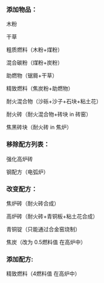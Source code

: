 ### 添加物品：

木粉

干草

粗质燃料（木粉+煤粉）

混合碳粉（煤粉+炭粉）

助燃物（锯屑+干草）

精致燃料（焦炭粉+助燃物）

耐火混合物（沙砾+沙子+石块+粘土花）

耐火砖（耐火混合物+砖块 in 砖窑）

焦黑砖块（耐火砖 in 焦炉）



### 移除配方列表：

强化高炉砖

钢配方（电弧炉）



### 改变配方：

焦炉砖（耐火砖合成）

高炉砖（耐火砖+青铜板+粘土花合成）

青铜锭（只能通过合金窑烧制）

焦炭（改为 0.5燃料值 在高炉中）



### 添加配方:

精致燃料（4燃料值 在高炉中）



